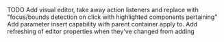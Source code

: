 TODO 
Add visual editor, take away action listeners and replace with "focus/bounds detection on click with highlighted components pertaining"
Add parameter insert capability with parent container apply to.
Add refreshing of editor properties when they've changed from adding

